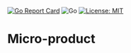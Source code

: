 

[![Go Report Card](https://goreportcard.com/badge/github.com/schrius/micro-product)](https://goreportcard.com/report/github.com/schrius/micro-product)
![Go](https://github.com/schrius/micro-product/workflows/Go/badge.svg)
[![License: MIT](https://img.shields.io/badge/License-MIT-yellow.svg)](https://opensource.org/licenses/MIT)
# Micro-product
